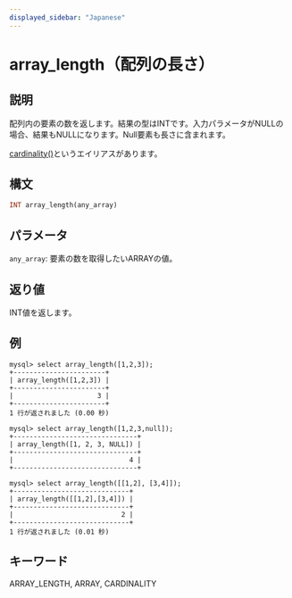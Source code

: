 ```yaml
---
displayed_sidebar: "Japanese"
---
```


# array_length（配列の長さ）

## 説明

配列内の要素の数を返します。結果の型はINTです。入力パラメータがNULLの場合、結果もNULLになります。Null要素も長さに含まれます。

[cardinality()](cardinality.md)というエイリアスがあります。

## 構文

```Haskell
INT array_length(any_array)
```

## パラメータ

`any_array`: 要素の数を取得したいARRAYの値。

## 返り値

INT値を返します。

## 例

```plain text
mysql> select array_length([1,2,3]);
+-----------------------+
| array_length([1,2,3]) |
+-----------------------+
|                     3 |
+-----------------------+
1 行が返されました (0.00 秒)

mysql> select array_length([1,2,3,null]);
+-------------------------------+
| array_length([1, 2, 3, NULL]) |
+-------------------------------+
|                             4 |
+-------------------------------+

mysql> select array_length([[1,2], [3,4]]);
+-----------------------------+
| array_length([[1,2],[3,4]]) |
+-----------------------------+
|                           2 |
+-----------------------------+
1 行が返されました (0.01 秒)
```

## キーワード

ARRAY_LENGTH, ARRAY, CARDINALITY